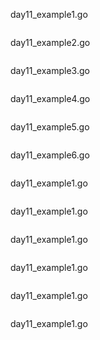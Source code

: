 day11_example1.go
```go
```

day11_example2.go
```go
```

day11_example3.go
```go
```

day11_example4.go
```go
```

day11_example5.go
```go
```

day11_example6.go
```go
```

day11_example1.go
```go
```

day11_example1.go
```go
```

day11_example1.go
```go
```

day11_example1.go
```go
```

day11_example1.go
```go
```

day11_example1.go
```go
```
